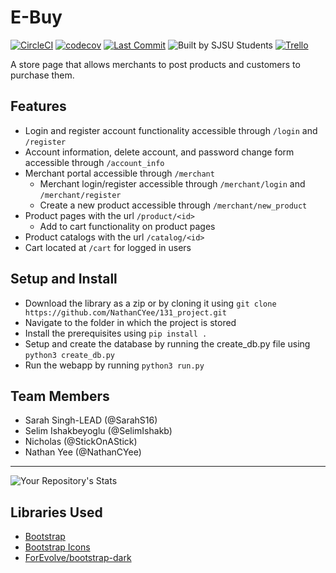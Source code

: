 # E-Buy

[![CircleCI](https://circleci.com/gh/NathanCYee/131_project/tree/master.svg?style=svg)](https://circleci.com/gh/NathanCYee/131_project/tree/master)
[![codecov](https://codecov.io/gh/NathanCYee/131_project/branch/master/graph/badge.svg?token=G6YR4ZSL9J)](https://codecov.io/gh/NathanCYee/131_project)
[![Last Commit](https://img.shields.io/github/last-commit/NathanCYee/131_project)](https://github.com/NathanCYee/131_project/commits/)
![Built by SJSU Students](https://badgen.net/badge/Built%20by/SJSU%20Students/yellow)
[![Trello](https://img.shields.io/badge/Trello-%23026AA7.svg?style=flat&logo=Trello&logoColor=white)
](https://trello.com/b/1UQLG3ci/team-13)

A store page that allows merchants to post products and customers to purchase them.

## Features

- Login and register account functionality accessible through `/login` and `/register`
- Account information, delete account, and password change form accessible through `/account_info`
- Merchant portal accessible through `/merchant`
    - Merchant login/register accessible through `/merchant/login` and `/merchant/register`
    - Create a new product accessible through `/merchant/new_product`
- Product pages with the url `/product/<id>`
    - Add to cart functionality on product pages
- Product catalogs with the url `/catalog/<id>`
- Cart located at `/cart` for logged in users

## Setup and Install

- Download the library as a zip or by cloning it using `git clone https://github.com/NathanCYee/131_project.git`
- Navigate to the folder in which the project is stored
- Install the prerequisites using `pip install .`
- Setup and create the database by running the create_db.py file using ``python3 create_db.py``
- Run the webapp by running `python3 run.py`

## Team Members

- Sarah Singh-LEAD (@SarahS16)
- Selim Ishakbeyoglu (@SelimIshakb)
- Nicholas (@StickOnAStick)
- Nathan Yee (@NathanCYee)

---
![Your Repository's Stats](https://contrib.rocks/image?repo=NathanCYee/131_project)

## Libraries Used

- [Bootstrap](https://getbootstrap.com/)
- [Bootstrap Icons](https://icons.getbootstrap.com/)
- [ForEvolve/bootstrap-dark](https://github.com/ForEvolve/bootstrap-dark)
